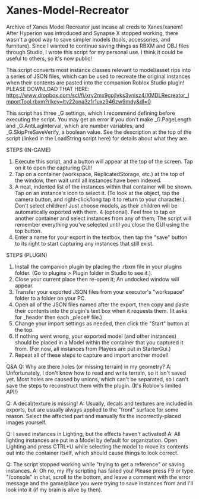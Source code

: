 # Xanes-Model-Recreator
Archive of Xanes Model Recreator just incase all creds to Xanes/xanem1
After Hyperion was introduced and Synapse X stopped working, there wasn't a good way to save simpler models (tools, accessories, and furniture). Since I wanted to continue saving things as RBXM and OBJ files through Studio, I wrote this script for my personal use. I think it could be useful to others, so it's now public!

This script converts most instance classes relevant to model/asset rips into a series of JSON files, which can be used to recreate the original instances when their contents are pasted into the companion Roblox Studio plugin! PLEASE DOWNLOAD THAT HERE: https://www.dropbox.com/scl/fi/xrv2mx9gpjlvks3vnisz4/XMDLRecreator_ImportTool.rbxm?rlkey=ltv22ona3z1r1uxz946zw9mdy&dl=0

This script has three _G settings, which I recommend defining before executing the script. You may get an error if you don't make _G.PageLength and _G.AntiLagInterval, which are number variables, and _G.SkipPreSaveVerify, a boolean value. See the description at the top of the script (linked in the LoadString script here) for details about what they are.

STEPS (IN-GAME)
1. Execute this script, and a button will appear at the top of the screen. Tap on it to open the capturing GUI!
2. Tap on a container (workspace, ReplicatedStorage, etc.) at the top of the window, then wait until all instances have been indexed.
3. A neat, indented list of the instances within that container will be shown. Tap on an instance's icon to select it. (To look at the object, tap the camera button, and right-click/long tap it to return to your character.). Don't select children! Just choose models, as their children will be automatically exported with them.
4 (optional). Feel free to tap on another container and select instances from any of them; The script will remember everything you've selected until you close the GUI using the top button.
5. Enter a name for your export in the textbox, then tap the "save" button to its right to start capturing any instances that still exist.

STEPS (PLUGIN)
1. Install the companion plugin by placing the .rbxm file in your plugins folder. (Go to plugins > Plugin folder in Studio to see it.).
2. Close your current place then re-open it; An undocked window will appear.
3. Transfer your exported JSON files from your executor's "workspace" folder to a folder on your PC.
4. Open all of the JSON files named after the export, then copy and paste their contents into the plugin's text box when it requests them. (It asks for _header then each _piece# file.)
5. Change your import settings as needed, then click the "Start" button at the top.
6. If nothing went wrong, your exported model (and other instances) should be placed in a Model within the container that you captured it from. (For now, all instances from Players are put in StarterGui.)
7. Repeat all of these steps to capture and import another model!

Q&A
Q: Why are there holes (or missing terrain) in my geometry?
A: Unfortunately, I don't know how to read and write terrain, so it isn't saved yet. Most holes are caused by unions, which can't be separated, so I can't save the steps to reconstruct them with the plugin. (It's Roblox's limited API!)

Q: A decal/texture is missing!
A: Usually, decals and textures are included in exports, but are usually always applied to the "front" surface for some reason. Select the affected part and manually fix the incorrectly-placed images yourself.

Q: I saved instances in Lighting, but the effects haven't activated!
A: All lighting instances are put in a Model by default for organization. Open Lighting and press CTRL+U while selecting the model to move its contents out into the container itself, which should cause things to look correct.

Q: The script stopped working while "trying to get a reference" or saving instances.
A: Oh no, my iffy scripting has failed you! Please press F9 or type "/console" in chat, scroll to the bottom, and leave a comment with the error message and the game/place you were trying to save instances from and I'll look into it (if my brain is alive by then).
